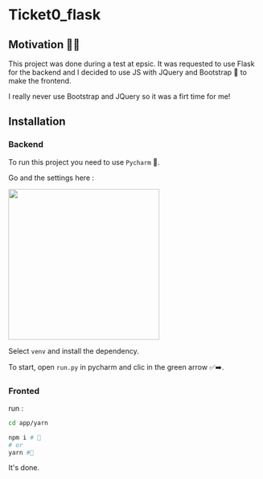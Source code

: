 # Ticket0_flask

## Motivation 🏃‍♂️

This project was done during a test at epsic.
It was requested to use Flask for the backend and I decided to use JS with JQuery and Bootstrap 🍓 to make the frontend.

I really never use Bootstrap and JQuery so it was a firt time for me!

## Installation

### Backend

To run this project you need to use `Pycharm` 🐍.

Go and the settings here :

<img width="300" src="https://i.imgur.com/H6xm15r.png" />

Select `venv` and install the dependency.

To start, open `run.py` in pycharm and clic in the green arrow ✅➡️.

### Fronted

run :
```bash
cd app/yarn

npm i # 🔆 
# or
yarn #🐳 
```
It's done.
